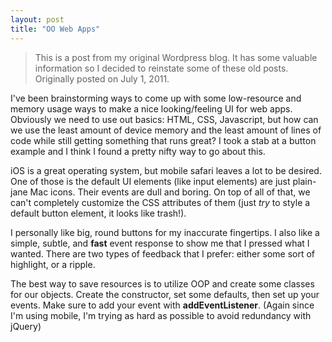 ```yaml
---
layout: post
title: "OO Web Apps"
---
```


> This is a post from my original Wordpress blog. It has some valuable information so I decided to reinstate some of these old posts. Originally posted on July 1, 2011.

I've been brainstorming ways to come up with some low-resource and memory usage ways to make a nice looking/feeling UI for web apps. Obviously we need to use out basics: HTML, CSS, Javascript, but how can we use the least amount of device memory and the least amount of lines of code while still getting something that runs great? I took a stab at a button example and I think I found a pretty nifty way to go about this.

iOS is a great operating system, but mobile safari leaves a lot to be desired. One of those is the default UI elements (like input elements) are just plain-jane Mac icons. Their events are dull and boring. On top of all of that, we can't completely customize the CSS attributes of them (just <em>try</em> to style a default button element, it looks like trash!).

I personally like big, round buttons for my inaccurate fingertips. I also like a simple, subtle, and <b>fast</b> event response to show me that I pressed what I wanted. There are two types of feedback that I prefer: either some sort of highlight, or a ripple. 

The best way to save resources is to utilize OOP and create some classes for our objects. Create the constructor, set some defaults, then set up your events. Make sure to add your event with <b>addEventListener</b>. (Again since I'm using mobile, I'm trying as hard as possible to avoid redundancy with jQuery)

